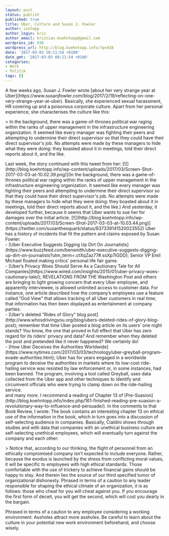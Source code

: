 ```yaml
---
layout: post
status: publish
published: true
title: Uber, Culture and Susan J. Fowler
author: isotopp
author_login: kris
author_email: kristian.koehntopp@gmail.com
wordpress_id: 938
wordpress_url: http://blog.koehntopp.info/?p=938
date: '2017-03-03 10:11:54 +0100'
date_gmt: '2017-03-03 09:11:54 +0100'
categories:
- Work
- Politik
tags: []
---
```

<p>A few weeks ago, Susan J. Fowler wrote [about her very strange year at Uber](https://www.susanjfowler.com/blog/2017/2/19/reflecting-on-one-very-strange-year-at-uber). Basically, she experienced sexual harassment, HR covering up and a poisonous corporate culture. Apart from her personal experience, she characterises the culture like this:</p>
<p>> In the background, there was a game-of-thrones political war raging within the ranks of upper management in the infrastructure engineering organization. It seemed like every manager was fighting their peers and attempting to undermine their direct supervisor so that they could have their direct supervisor's job. No attempts were made by these managers to hide what they were doing: they boasted about it in meetings, told their direct reports about it, and the like.</p>
<p><!--more--> Last week, the story continued with this tweet from her: [![](http://blog.koehntopp.info/wp-content/uploads/2017/03/Screen-Shot-2017-03-03-at-10.02.39.png)](In the background, there was a game-of-thrones political war raging within the ranks of upper management in the infrastructure engineering organization. It seemed like every manager was fighting their peers and attempting to undermine their direct supervisor so that they could have their direct supervisor's job. No attempts were made by these managers to hide what they were doing: they boasted about it in meetings, told their direct reports about it, and the like.) And yesterday, it developed further, because it seems that Uber wants to sue her for damages over the initial article. [![](http://blog.koehntopp.info/wp-content/uploads/2017/03/Screen-Shot-2017-03-03-at-10.03.44.png)](https://twitter.com/susanthesquark/status/837339141520023552) Uber has a history of incidents that fit the pattern and claims exposed by Susan Fowler:<br />
- [Uber Executive Suggests Digging Up Dirt On Journalists](https://www.buzzfeed.com/bensmith/uber-executive-suggests-digging-up-dirt-on-journalists?utm_term=.ctXqZaz77#.ssXp7lGDD); Senior VP Emil Michael floated making critics' personal life fair game.<br />
- [Uber’s Privacy Woes Should Serve As a Cautionary Tale for All Companies](https://www.wired.com/insights/2015/01/uber-privacy-woes-cautionary-tale/);&nbsp;REVELATIONS FROM THE Washington Post and others are bringing to light growing concern that every Uber employee, and apparently interviewee, is allowed unlimited access to customer data. For instance, one article described how the company’s employees use a feature called “God View” that allows tracking of all Uber customers in real time; that information has then been displayed as entertainment at company parties.<br />
- [Uber's deleted "Rides of Glory" blog post](http://www.whosdrivingyou.org/blog/ubers-deleted-rides-of-glory-blog-post);&nbsp;remember that time Uber posted a blog article on its users’ one night stands? You know, the one that proved in full effect that Uber has zero regard for its riders’ privacy and data? And remember when they deleted the post and pretended like it never happened? We certainly do!<br />
- [How Uber Deceives the Authorities Worldwide](https://www.nytimes.com/2017/03/03/technology/uber-greyball-program-evade-authorities.html); Uber has for years engaged in a worldwide program to deceive the authorities in markets where its low-cost ride-hailing service was resisted by law enforcement or, in some instances, had been banned. The program, involving a tool called Greyball, uses data collected from the Uber app and other techniques to identify and circumvent officials who were trying to clamp down on the ride-hailing service.<br />
 and many more. I recommend a reading of Chapter 13 of [Pre-Suasion](http://blog.koehntopp.info/index.php/161-finished-reading-pre-suasion-a-revolutionary-way-to-influence-and-persuade/). In the comments to that Book Review, I wrote: The book contains an interesting chapter 13 on ethical use of the information in the book, which in turn goes into a discussion of self-selecting audience in companies. Basically, Cialdini shows through studies and with data that companies with an unethical business culture are self-selecting unethical employees, which will eventually turn against the company and each other: </p>
<p>> Notice that, according to our thinking, the flight of personnel from an ethically compromised company isn’t expected to include everyone. Rather, because the exodus is launched by the stress from conflicting moral values, it will be specific to employees with high ethical standards. Those comfortable with the use of trickery to achieve financial gains should be happy to stay. And therein lies the source of our third specified tumor of organizational dishonesty. Phrased in terms of a caution to any leader responsible for shaping the ethical climate of an organization, it is as follows: those who cheat for you will cheat against you. If you encourage the first form of deceit, you will get the second, which will cost you dearly in the bargain.</p>
<p> Phrased in terms of a caution to any employee considering a working environment: Assholes attract more assholes. Be careful to learn about the culture in your potential new work environment beforehand, and choose wisely.</p>
